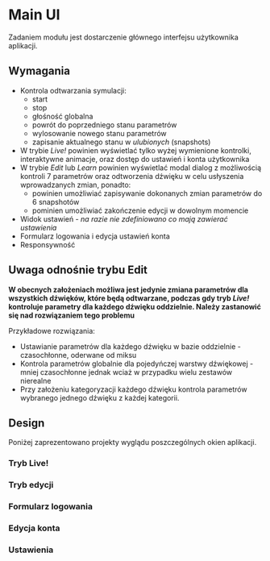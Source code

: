 # Main UI

Zadaniem modułu jest dostarczenie głównego interfejsu użytkownika aplikacji.

## Wymagania
* Kontrola odtwarzania symulacji:
  * start
  * stop
  * głośność globalna
  * powrót do poprzedniego stanu parametrów
  * wylosowanie nowego stanu parametrów
  * zapisanie aktualnego stanu w *ulubionych* (snapshots)
* W trybie *Live!* powinien wyświetlać tylko wyżej wymienione kontrolki, interaktywne animacje, oraz dostęp do ustawień i konta użytkownika
* W trybie *Edit* lub *Learn* powinien wyświetlać modal dialog z możliwością kontroli 7 parametrów oraz odtworzenia dźwięku w celu usłyszenia wprowadzanych zmian, ponadto:
  * powinien umożliwiać zapisywanie dokonanych zmian parametrów do 6 snapshotów
  * pominien umożliwiać zakończenie edycji w dowolnym momencie
* Widok ustawień - *na razie nie zdefiniowano co mają zawierać ustawienia*
* Formularz logowania i edycja ustawień konta
* Responsywność

## Uwaga odnośnie trybu Edit

**W obecnych założeniach możliwa jest jedynie zmiana parametrów dla wszystkich dźwięków, które będą odtwarzane, podczas gdy tryb _Live!_ kontroluje parametry dla każdego dźwięku oddzielnie. Należy zastanowić się nad rozwiązaniem tego problemu**

Przykładowe rozwiązania:
* Ustawianie parametrów dla każdego dźwięku w bazie oddzielnie - czasochłonne, oderwane od miksu
* Kontrola parametrów globalnie dla pojedyńczej warstwy dźwiękowej - mniej czasochłonne jednak wciaż w przypadku wielu zestawów nierealne
* Przy założeniu kategoryzacji każdego dźwięku kontrola parametrów wybranego jednego dźwięku z każdej kategorii.

## Design

Poniżej zaprezentowano projekty wyglądu poszczególnych okien aplikacji.

### Tryb Live!
### Tryb edycji
### Formularz logowania
### Edycja konta
### Ustawienia